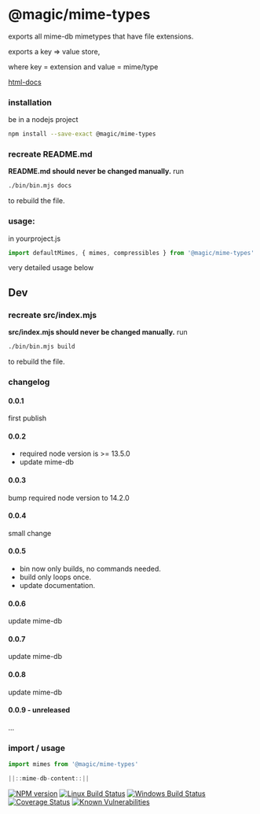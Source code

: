 <!--

This file gets generated via 'bin/README-template.md'
do not change README.md, change the template instead!

-->

# @magic/mime-types

exports all mime-db mimetypes that have file extensions.

exports a key => value store,

where key = extension and value = mime/type

[html-docs](https://magic.github.io/mime-types)

### installation
be in a nodejs project
```bash
npm install --save-exact @magic/mime-types
```

### recreate README.md
**README.md should never be changed manually.**
run
```bash
./bin/bin.mjs docs
```
to rebuild the file.

### usage:
in yourproject.js

```javascript
import defaultMimes, { mimes, compressibles } from '@magic/mime-types'
```

very detailed usage below

## Dev

### recreate src/index.mjs
**src/index.mjs should never be changed manually.**
run
```bash
./bin/bin.mjs build
```
to rebuild the file.

### changelog

#### 0.0.1
first publish

#### 0.0.2
* required node version is >= 13.5.0
* update mime-db

#### 0.0.3
bump required node version to 14.2.0

#### 0.0.4
small change

#### 0.0.5
* bin now only builds, no commands needed.
* build only loops once.
* update documentation.

#### 0.0.6
update mime-db

#### 0.0.7
update mime-db

#### 0.0.8
update mime-db

#### 0.0.9 - unreleased
...


### import / usage
```javascript
import mimes from '@magic/mime-types'

||::mime-db-content::||
```

[![NPM version][npm-image]][npm-url]
[![Linux Build Status][travis-image]][travis-url]
[![Windows Build Status][appveyor-image]][appveyor-url]
[![Coverage Status][coveralls-image]][coveralls-url]
[![Known Vulnerabilities][snyk-image]][snyk-url]

[npm-image]: https://img.shields.io/npm/v/@magic/mime-types.svg
[npm-url]: https://www.npmjs.com/package/@magic/mime-types
[travis-image]: https://img.shields.io/travis/com/magic/mime-types.svg?branch=master
[travis-url]: https://travis-ci.com/magic/mime-types
[appveyor-image]: https://img.shields.io/appveyor/ci/magic/mime-types/master.svg
[appveyor-url]: https://ci.appveyor.com/project/magic/mime-types/branch/master
[coveralls-image]: https://coveralls.io/repos/github/magic/mime-types/badge.svg
[coveralls-url]: https://coveralls.io/github/magic/mime-types
[snyk-image]: https://snyk.io/test/github/magic/mime-types/badge.svg
[snyk-url]: https://snyk.io/test/github/magic/mime-types
